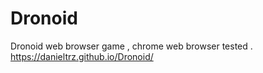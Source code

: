 # Dronoid
Dronoid web browser game , chrome web browser tested .
https://danieltrz.github.io/Dronoid/
